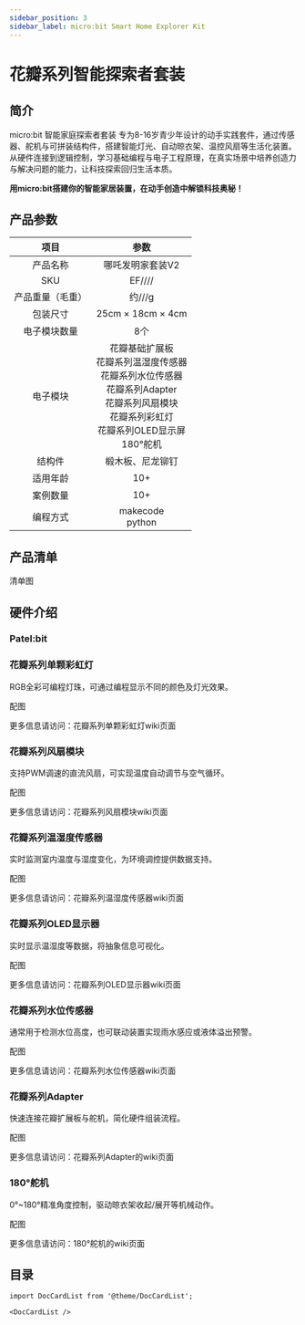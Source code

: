 ```yaml
---
sidebar_position: 3
sidebar_label: micro:bit Smart Home Explorer Kit
---
```


# 花瓣系列智能探索者套装

## 简介

micro:bit 智能家庭探索者套装
专为8-16岁青少年设计的动手实践套件，通过传感器、舵机与可拼装结构件，搭建智能灯光、自动晾衣架、温控风扇等生活化装置。从硬件连接到逻辑控制，学习基础编程与电子工程原理，在真实场景中培养创造力与解决问题的能力，让科技探索回归生活本质。

**用micro:bit搭建你的智能家居装置，在动手创造中解锁科技奥秘！**

## 产品参数

| 项目               | 参数                                                                 |
|:------------------:|:--------------------------------------------------------------------:|
| 产品名称           | 哪吒发明家套装V2                                                    |
| SKU                | EF////                                                            |
| 产品重量（毛重）   | 约///g                                                             |
| 包装尺寸           | 25cm × 18cm × 4cm                              |
| 电子模块数量       | 8个                                                                |
| 电子模块           | 花瓣基础扩展板<br />花瓣系列温湿度传感器<br />花瓣系列水位传感器<br />花瓣系列Adapter<br />花瓣系列风扇模块<br />花瓣系列彩虹灯<br />花瓣系列OLED显示屏<br />180°舵机 |
| 结构件           | 椴木板、尼龙铆钉                                                        |
| 适用年龄           | 10+                                                                 |
| 案例数量           | 10+                                                                 |
| 编程方式           | makecode<br />python                                                  |

## 产品清单

清单图

## 硬件介绍

### Patel:bit



### 花瓣系列单颗彩虹灯

RGB全彩可编程灯珠，可通过编程显示不同的颜色及灯光效果。

配图

更多信息请访问：花瓣系列单颗彩虹灯wiki页面


### 花瓣系列风扇模块

支持PWM调速的直流风扇，可实现温度自动调节与空气循环。

配图

更多信息请访问：花瓣系列风扇模块wiki页面

### 花瓣系列温湿度传感器

实时监测室内温度与湿度变化，为环境调控提供数据支持。

配图

更多信息请访问：花瓣系列温湿度传感器wiki页面

### 花瓣系列OLED显示器

实时显示温湿度等数据，将抽象信息可视化。

配图

更多信息请访问：花瓣系列OLED显示器wiki页面

### 花瓣系列水位传感器

通常用于检测水位高度，也可联动装置实现雨水感应或液体溢出预警。

配图

更多信息请访问：花瓣系列水位传感器wiki页面

### 花瓣系列Adapter

快速连接花瓣扩展板与舵机，简化硬件组装流程。

配图

更多信息请访问：花瓣系列Adapter的wiki页面

### 180°舵机

0°~180°精准角度控制，驱动晾衣架收起/展开等机械动作。

配图

更多信息请访问：180°舵机的wiki页面

## 目录

```mdx-code-block
import DocCardList from '@theme/DocCardList';

<DocCardList />
```
